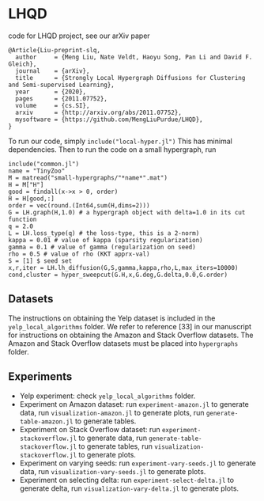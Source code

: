 # LHQD
code for LHQD project, see our arXiv paper 

	@Article{Liu-preprint-slq,
	  author     = {Meng Liu, Nate Veldt, Haoyu Song, Pan Li and David F. Gleich},
	  journal    = {arXiv},
	  title      = {Strongly Local Hypergraph Diffusions for Clustering and Semi-supervised Learning},
	  year       = {2020},
	  pages      = {2011.07752},
	  volume     = {cs.SI},
	  arxiv      = {http://arxiv.org/abs/2011.07752},
	  mysoftware = {https://github.com/MengLiuPurdue/LHQD},
	}


To run our code, simply `include("local-hyper.jl")` This has minimal dependencies. Then
to run the code on a small hypergraph, run

    include("common.jl")
    name = "TinyZoo"
    M = matread("small-hypergraphs/"*name*".mat")
    H = M["H"]
    good = findall(x->x > 0, order)
    H = H[good,:]
    order = vec(round.(Int64,sum(H,dims=2)))
    G = LH.graph(H,1.0) # a hypergraph object with delta=1.0 in its cut function
    q = 2.0
    L = LH.loss_type(q) # the loss-type, this is a 2-norm)
    kappa = 0.01 # value of kappa (sparsity regularization)
    gamma = 0.1 # value of gamma (regularization on seed) 
    rho = 0.5 # value of rho (KKT apprx-val)
    S = [1] $ seed set
    x,r,iter = LH.lh_diffusion(G,S,gamma,kappa,rho,L,max_iters=10000)
    cond,cluster = hyper_sweepcut(G.H,x,G.deg,G.delta,0.0,G.order)

Datasets
-----------
The instructions on obtaining the Yelp dataset is included in the `yelp_local_algorithms` folder. We refer to reference [33] in our manuscript for instructions on obtaining the Amazon and Stack Overflow datasets. The Amazon and Stack Overflow datasets must be placed into `hypergraphs` folder.


Experiments
-----------

- Yelp experiment: check `yelp_local_algorithms` folder.
- Experiment on Amazon dataset: run `experiment-amazon.jl` to generate data, run `visualization-amazon.jl` to generate plots, run `generate-table-amazon.jl` to generate tables.
- Experiment on Stack Overflow dataset: run `experiment-stackoverflow.jl` to generate data, run `generate-table-stackoverflow.jl` to generate tables, run `visualization-stackoverflow.jl` to generate plots.
- Experiment on varying seeds: run `experiment-vary-seeds.jl` to generate data, run `visualization-vary-seeds.jl` to generate plots.
- Experiment on selecting delta: run `experiment-select-delta.jl` to generate delta, run `visualization-vary-delta.jl` to generate plots.
  



